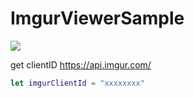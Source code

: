 # ImgurViewerSample

![](https://raw.githubusercontent.com/yabuzaki/ImgurViewerSample/master/demo.gif)

get clientID https://api.imgur.com/

```ImgurViewController.swift
let imgurClientId = "xxxxxxxx"
```